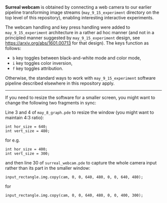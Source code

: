 **Surreal webcam** is obtained by connecting a web camera to our earlier pipeline transforming image streams (`may_9_15_experiment` directory on the top level of this repository), enabling interesting interactive experiments.

The webcam handling and key press handling were added to `may_9_15_experiment` architecture in a rather ad hoc manner (and not in a principled manner suggested by `may_9_15_experiment` design, see https://arxiv.org/abs/1601.00713 for that design). The keys function as follows:

* `b` key toggles between black-and-white mode and color mode,
* `i` key toggles color inversion, 
* `f` key toggles attribution.

Otherwise, the standard ways to work with `may_9_15_experiment` software pipeline described elsewhere in this repository apply.

---

If you need to resize the software for a smaller screen, you might want to change the following two fragments in sync:

Line 3 and 4 of `may_8_graph.pde` to resize the window (you might want to maintain 4:3 ratio):

```processing
int hor_size = 640;  
int vert_size = 480;
```

for e.g.

```processing
int hor_size = 400;  
int vert_size = 300;
```

and then line 30 of `surreal_webcam.pde` to capture the whole camera input rather than its part in the smaller window:


```processing
input_rectangle.img.copy(cam, 0, 0, 640, 480, 0, 0, 640, 480);
```

for

```processing
input_rectangle.img.copy(cam, 0, 0, 640, 480, 0, 0, 400, 300);
```
